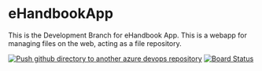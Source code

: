 # eHandbookApp  
This is the Development Branch for eHandbook App. This is a webapp for managing files on the web, acting as a file repository.

[![Push github directory to another azure devops repository](https://github.com/dariemcarlosdev/eHandbookApp/actions/workflows/deploy.yml/badge.svg)](https://github.com/dariemcarlosdev/eHandbookApp/actions/workflows/deploy.yml)
[![Board Status](https://dev.azure.com/MDPCS/b3a7dbe2-ff4e-40e5-82e7-9350ca5e9d3f/bbc53616-09f7-4d25-9172-fbc111897c51/_apis/work/boardbadge/c6479634-6061-4360-b58d-367c8f39885e?columnOptions=1)](https://dev.azure.com/MDPCS/b3a7dbe2-ff4e-40e5-82e7-9350ca5e9d3f/_boards/board/t/bbc53616-09f7-4d25-9172-fbc111897c51/Stories/)
